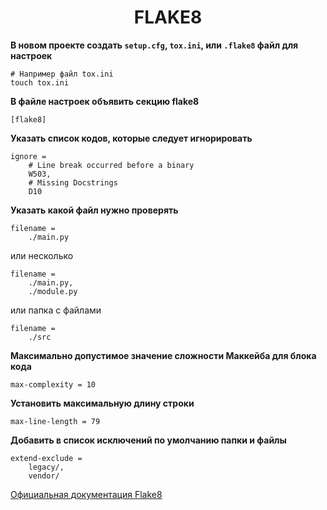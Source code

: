 <h1 style="text-align:center"> FLAKE8 </h1>

**В новом проекте создать `setup.cfg`, `tox.ini`, или `.flake8` файл для настроек**

    # Например файл tox.ini
    touch tox.ini

**В файле настроек объявить секцию flake8**

    [flake8]

**Указать список кодов, которые следует игнорировать**

    ignore = 
        # Line break occurred before a binary
        W503,
        # Missing Docstrings
        D10

**Указать какой файл нужно проверять**

    filename = 
        ./main.py

или несколько

    filename = 
        ./main.py,
        ./module.py

или папка с файлами

    filename = 
        ./src

**Максимально допустимое значение сложности Маккейба для блока кода**

    max-complexity = 10

**Установить максимальную длину строки**

    max-line-length = 79

**Добавить в список исключений по умолчанию папки и файлы**

    extend-exclude =
        legacy/,
        vendor/


[Официальная документация Flake8](https://flake8.pycqa.org/en/latest/)